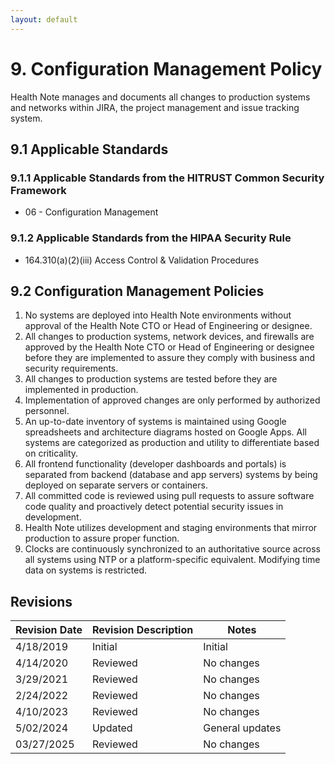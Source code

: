 ```yaml
---
layout: default
---
```


# 9. Configuration Management Policy

Health Note manages and documents all changes to production systems and networks within JIRA, the project management and issue tracking system. 

## 9.1 Applicable Standards

### 9.1.1 Applicable Standards from the HITRUST Common Security Framework

* 06 - Configuration Management

### 9.1.2 Applicable Standards from the HIPAA Security Rule

* 164.310(a)(2)(iii) Access Control & Validation Procedures

## 9.2 Configuration Management Policies

1. No systems are deployed into Health Note environments without approval of the Health Note CTO or Head of Engineering or designee.
2. All changes to production systems, network devices, and firewalls are approved by the Health Note CTO or Head of Engineering or designee before they are implemented to assure they comply with business and security requirements.
3. All changes to production systems are tested before they are implemented in production.
4. Implementation of approved changes are only performed by authorized personnel.
5. An up-to-date inventory of systems is maintained using Google spreadsheets and architecture diagrams hosted on Google Apps. All systems are categorized as production and utility to differentiate based on criticality.
6. All frontend functionality (developer dashboards and portals) is separated from backend (database and app servers) systems by being deployed on separate servers or containers.
7. All committed code is reviewed using pull requests to assure software code quality and proactively detect potential security issues in development.
8. Health Note utilizes development and staging environments that mirror production to assure proper function.
9. Clocks are continuously synchronized to an authoritative source across all systems using NTP or a platform-specific equivalent. Modifying time data on systems is restricted.

## Revisions

| Revision Date | Revision Description        | Notes               |
| --------------| --------------------------- | ------------------- |
| 4/18/2019     | Initial                     | Initial             |
| 4/14/2020     | Reviewed                    | No changes          | 
| 3/29/2021     | Reviewed                    | No changes          |
| 2/24/2022     | Reviewed                    | No changes          |
| 4/10/2023     | Reviewed                    | No changes          |
| 5/02/2024     | Updated                     | General updates     |
| 03/27/2025    | Reviewed                    | No changes          |